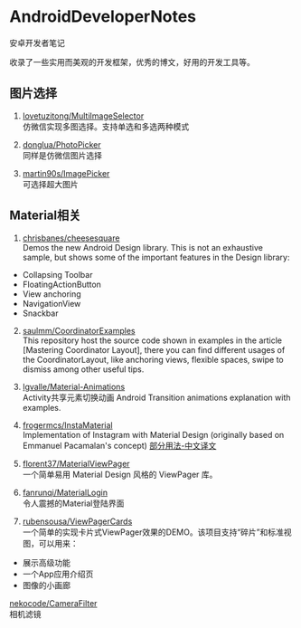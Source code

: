 # AndroidDeveloperNotes
安卓开发者笔记

收录了一些实用而美观的开发框架，优秀的博文，好用的开发工具等。

## 图片选择 ##

1. [lovetuzitong/MultiImageSelector](https://github.com/lovetuzitong/MultiImageSelector)<br/>
仿微信实现多图选择。支持单选和多选两种模式

2. [donglua/PhotoPicker](https://github.com/donglua/PhotoPicker)<br/>
同样是仿微信图片选择

3. [martin90s/ImagePicker](https://github.com/martin90s/ImagePicker)<br/>
可选择超大图片

## Material相关 ##
1. [chrisbanes/cheesesquare](https://github.com/chrisbanes/cheesesquare)<br/>
Demos the new Android Design library. This is not an exhaustive sample, but shows some of the important features in the Design library:
* Collapsing Toolbar
* FloatingActionButton
* View anchoring
* NavigationView
* Snackbar

2. [saulmm/CoordinatorExamples](https://github.com/saulmm/CoordinatorExamples)<br/>
This repository host the source code shown in examples in the article [Mastering Coordinator Layout], there you can find different usages of the CoordinatorLayout, like anchoring views, flexible spaces, swipe to dismiss among other useful tips.

3. [lgvalle/Material-Animations](https://github.com/lgvalle/Material-Animations)<br/>
Activity共享元素切换动画
Android Transition animations explanation with examples.

4. [frogermcs/InstaMaterial](https://github.com/frogermcs/InstaMaterial)<br/>
Implementation of Instagram with Material Design (originally based on Emmanuel Pacamalan's concept)
[部分用法-中文译文](http://www.oschina.net/p/materialviewpager?fromerr=QI0SvslG)

5. [florent37/MaterialViewPager](https://github.com/florent37/MaterialViewPager)<br/>
一个简单易用 Material Design 风格的 ViewPager 库。

6. [fanrunqi/MaterialLogin](https://github.com/fanrunqi/MaterialLogin)<br/>
令人震撼的Material登陆界面

7. [rubensousa/ViewPagerCards](https://github.com/rubensousa/ViewPagerCards)<br/>
一个简单的实现卡片式ViewPager效果的DEMO。该项目支持“碎片”和标准视图，可以用来：
* 展示高级功能
* 一个App应用介绍页
* 图像的小画廊

[nekocode/CameraFilter](https://github.com/nekocode/CameraFilter)<br/>
相机滤镜


